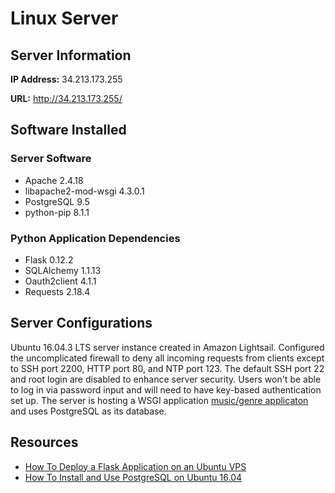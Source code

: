 # Linux Server

## Server Information

**IP Address:** 34.213.173.255

**URL:** http://34.213.173.255/

## Software Installed

### Server Software
  * Apache 2.4.18
  * libapache2-mod-wsgi 4.3.0.1
  * PostgreSQL 9.5
  * python-pip 8.1.1

### Python Application Dependencies
  * Flask 0.12.2
  * SQLAlchemy 1.1.13
  * Oauth2client 4.1.1
  * Requests 2.18.4

## Server Configurations
Ubuntu 16.04.3 LTS server instance created in Amazon Lightsail. Configured the uncomplicated firewall to deny all incoming requests from clients except to SSH port 2200, HTTP port 80, and NTP port 123. The default SSH port 22 and root login are disabled to enhance server security. Users won't be able to log in via password input and will need to have key-based authentication set up. The server is hosting a WSGI application [music/genre applicaton](http://34.213.173.255/) and uses PostgreSQL as its database.

## Resources
  * [How To Deploy a Flask Application on an Ubuntu VPS](https://www.digitalocean.com/community/tutorials/how-to-deploy-a-flask-application-on-an-ubuntu-vps)
  * [How To Install and Use PostgreSQL on Ubuntu 16.04](https://www.digitalocean.com/community/tutorials/how-to-install-and-use-postgresql-on-ubuntu-16-04)
